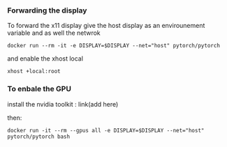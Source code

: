 ### Forwarding the display


To forward the x11 display give the host display as an envirounement variable and as well the netwrok

````
docker run --rm -it -e DISPLAY=$DISPLAY --net="host" pytorch/pytorch
````

and enable the xhost local

````
xhost +local:root
````


### To enbale the GPU


install the nvidia toolkit : link(add here)

then:

````
docker run -it --rm --gpus all -e DISPLAY=$DISPLAY --net="host" pytorch/pytorch bash
````
